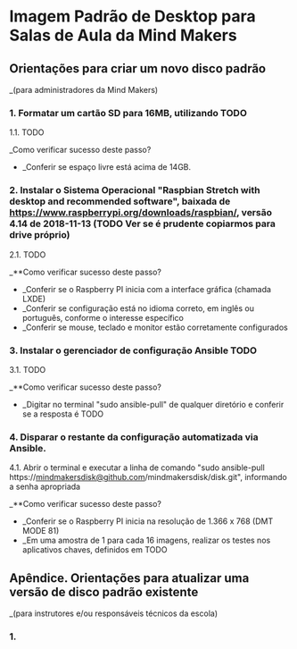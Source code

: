 # Imagem Padrão de Desktop para Salas de Aula da Mind Makers

## Orientações para criar um novo disco padrão 
_(para administradores da Mind Makers)

### 1. Formatar um cartão SD para 16MB, utilizando TODO

1.1. TODO

_Como verificar sucesso deste passo? 
- _Conferir se espaço livre está acima de 14GB.

### 2. Instalar o Sistema Operacional "Raspbian Stretch with desktop and recommended software", baixada de https://www.raspberrypi.org/downloads/raspbian/, versão 4.14 de 2018-11-13 (TODO Ver se é prudente copiarmos para drive próprio)

2.1. TODO

_**Como verificar sucesso deste passo? 
- _Conferir se o Raspberry PI inicia com a interface gráfica (chamada LXDE)
- _Conferir se configuração está no idioma correto, em inglês ou português, conforme o interesse específico
- _Conferir se mouse, teclado e monitor estão corretamente configurados

### 3. Instalar o gerenciador de configuração Ansible TODO

3.1. TODO

_**Como verificar sucesso deste passo? 
- _Digitar no terminal "sudo ansible-pull" de qualquer diretório e conferir se a resposta é TODO

### 4. Disparar o restante da configuração automatizada via Ansible.

4.1. Abrir o terminal e executar a linha de comando "sudo ansible-pull https://mindmakersdisk@github.com/mindmakersdisk/disk.git", informando a senha apropriada

_**Como verificar sucesso deste passo? 
- _Conferir se o Raspberry PI inicia na resolução de 1.366 x 768 (DMT MODE 81)
- _Em uma amostra de 1 para cada 16 imagens, realizar os testes nos aplicativos chaves, definidos em TODO

## Apêndice. Orientações para atualizar uma versão de disco padrão existente
_(para instrutores e/ou responsáveis técnicos da escola)

### 1. 


